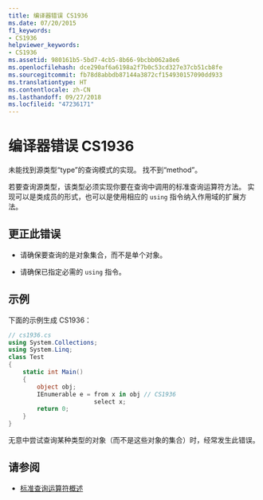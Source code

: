 ```yaml
---
title: 编译器错误 CS1936
ms.date: 07/20/2015
f1_keywords:
- CS1936
helpviewer_keywords:
- CS1936
ms.assetid: 980161b5-5bd7-4cb5-8b66-9bcbb062a8e6
ms.openlocfilehash: dce290af6a6198a2f7b0c53cd327e37cb51cb8fe
ms.sourcegitcommit: fb78d8abbdb87144a3872cf154930157090dd933
ms.translationtype: HT
ms.contentlocale: zh-CN
ms.lasthandoff: 09/27/2018
ms.locfileid: "47236171"
---
```

# <a name="compiler-error-cs1936"></a>编译器错误 CS1936

未能找到源类型“type”的查询模式的实现。  找不到“method”。  
  
若要查询源类型，该类型必须实现你要在查询中调用的标准查询运算符方法。 实现可以是类成员的形式，也可以是使用相应的 `using` 指令纳入作用域的扩展方法。  

## <a name="to-correct-this-error"></a>更正此错误

- 请确保要查询的是对象集合，而不是单个对象。  
  
- 请确保已指定必需的 `using` 指令。  

## <a name="example"></a>示例

下面的示例生成 CS1936：  

```csharp
// cs1936.cs  
using System.Collections;  
using System.Linq;  
class Test  
{  
    static int Main()  
    {  
        object obj;  
        IEnumerable e = from x in obj // CS1936  
                        select x;  
        return 0;  
    }  
}  
```

无意中尝试查询某种类型的对象（而不是这些对象的集合）时，经常发生此错误。  

## <a name="see-also"></a>请参阅

- [标准查询运算符概述](../../programming-guide/concepts/linq/query-expression-syntax-for-standard-query-operators.md)
